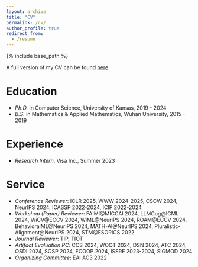 ```yaml
---
layout: archive
title: "CV"
permalink: /cv/
author_profile: true
redirect_from:
  - /resume
---
```


{% include base_path %}

A full version of my CV can be found [here](http://liuzey.github.io/files/cv.pdf).

Education
======
* *Ph.D.* in Computer Science, University of Kansas, 2019 - 2024
* *B.S.* in Mathematics & Applied Mathematics, Wuhan University, 2015 - 2019

Experience
======
* *Research Intern*, Visa Inc., Summer 2023
  
Service
======
* *Conference Reviewer*: ICLR 2025, WWW 2024-2025, CSCW 2024, NeurIPS 2024, ICASSP 2022-2024, ICIP 2022-2024
* *Workshop (Paper) Reviewer*: FAIMI@MICCAI 2024, LLMCog@ICML 2024, WiCV@ECCV 2024, WiML@NeurIPS 2024, ROAM@ECCV 2024, BehavioralML@NeurIPS 2024, MATH-AI@NeurIPS 2024, Pluralistic-Alignment@NeurIPS 2024, STM@ESORICS 2022
* *Journal Reviewer*: TIP, TIOT
* *Artifact Evaluation PC*: CCS 2024, WOOT 2024, DSN 2024, ATC 2024, OSDI 2024, SOSP 2024, ECOOP 2024, ISSRE 2023-2024, SIGMOD 2024
* *Organizing Committee*: EAI AC3 2022
